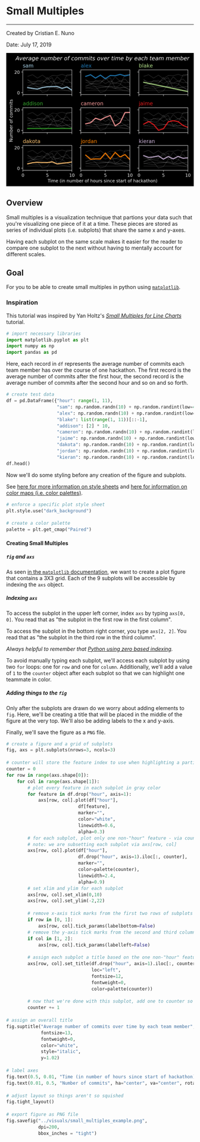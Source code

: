
# Small Multiples
----

Created by Cristian E. Nuno

Date: July 17, 2019

![example](../visuals/small_multiples_example.png)

## Overview

Small multiples is a visualization technique that partions your data such that you're visualizing one piece of it at a time. These pieces are stored as series of individual plots (i.e. subplots) that share the same x and y-axes. 

Having each subplot on the same scale makes it easier for the reader to compare one subplot to the next without having to mentally account for different scales.

## Goal

For you to be able to create small multiples in python using [`matplotlib`](https://matplotlib.org/3.1.1/gallery/subplots_axes_and_figures/subplots_demo.html).

### Inspiration

This tutorial was inspired by Yan Holtz's [_Small Multiples for Line Charts_](https://python-graph-gallery.com/125-small-multiples-for-line-chart/) tutorial. 



```python
# import necessary libraries
import matplotlib.pyplot as plt
import numpy as np
import pandas as pd
```

Here, each record in `df` represents the average number of commits each team member has over the course of one hackathon. The first record is the average number of commits after the first hour, the second record is the average number of commits after the second hour and so on and so forth.


```python
# create test data
df = pd.DataFrame({"hour": range(1, 11),
                   "sam": np.random.randn(10) + np.random.randint(low=4, high=6, size=10),
                   "alex": np.random.randn(10) + np.random.randint(low=15, high=18, size=10),
                   "blake": list(range(1, 11))[::-1], 
                   "addison": [2] * 10, 
                   "cameron": np.random.randn(10) + np.random.randint(low=1, high=20, size=10),
                   "jaime": np.random.randn(10) + np.random.randint(low=1, high=10, size=10), 
                   "dakota": np.random.randn(10) + np.random.randint(low=5, high=6, size=10),
                   "jordan": np.random.randn(10) + np.random.randint(low=8, high=16, size=10), 
                   "kieran": np.random.randn(10) + np.random.randint(low=9, high=12, size=10)})
df.head()
```

Now we'll do some styling before any creation of the figure and subplots. 

See [here for more information on style sheets](https://matplotlib.org/3.1.1/gallery/style_sheets/style_sheets_reference.html) and [here for information on color maps (i.e. color palettes)](https://matplotlib.org/users/colormaps.html).


```python
# enforce a specific plot style sheet
plt.style.use("dark_background")

# create a color palette
palette = plt.get_cmap("Paired")
```

#### Creating Small Multiples

##### `fig` and `axs`

As seen [in the `matplotlib` documentation](https://matplotlib.org/3.1.1/gallery/subplots_axes_and_figures/subplots_demo.html#stacking-subplots-in-two-directions), we want to create a plot figure that contains a 3X3 grid. Each of the 9 subplots will be accessible by indexing the `axs` object. 

##### Indexing `axs`

To access the subplot in the upper left corner, index `axs` by typing `axs[0, 0]`. You read that as "the subplot in the first row in the first column". 

To access the subplot in the bottom right corner, you type `axs[2, 2]`. You read that as "the subplot in the third row in the third column".

*Always helpful to remember that [Python using zero based indexing](http://python-history.blogspot.com/2013/10/why-python-uses-0-based-indexing.html).*

To avoid manually typing each subplot, we'll access each subplot by using two `for` loops: one for `row` and one for `column`. Additionally, we'll add a value of `1` to the `counter` object after each subplot so that we can highlight one teammate in color.

##### Adding things to the `fig`

Only after the subplots are drawn do we worry about adding elements to `fig`. Here, we'll be creating a title that will be placed in the middle of the figure at the very top. We'll also be adding labels to the x and y-axis. 

Finally, we'll save the figure as a `PNG` file.



```python
# create a figure and a grid of subplots
fig, axs = plt.subplots(nrows=3, ncols=3)

# counter will store the feature index to use when highlighting a particular teammate in each subplot
counter = 0
for row in range(axs.shape[0]):
    for col in range(axs.shape[1]):
        # plot every feature in each subplot in gray color
        for feature in df.drop("hour", axis=1):
            axs[row, col].plot(df["hour"],
                           df[feature],
                           marker="",
                           color="white", 
                           linewidth=0.6,
                           alpha=0.3)
        # for each subplot, plot only one non-"hour" feature - via counter - in color
        # note: we are subsetting each subplot via axs[row, col]
        axs[row, col].plot(df["hour"],
                           df.drop("hour", axis=1).iloc[:, counter],
                           marker="",
                           color=palette(counter), 
                           linewidth=2.4,
                           alpha=0.9)
        # set xlim and ylim for each subplot
        axs[row, col].set_xlim(0,10)
        axs[row, col].set_ylim(-2,22)
        
        # remove x-axis tick marks from the first two rows of subplots
        if row in [0, 1]:
            axs[row, col].tick_params(labelbottom=False)
        # remove the y-axis tick marks from the second and third columns of subplots
        if col in [1, 2]:
            axs[row, col].tick_params(labelleft=False)          

        # assign each subplot a title based on the one non-"hour" feature that was highlighted in color
        axs[row, col].set_title(df.drop("hour", axis=1).iloc[:, counter].name, 
                                loc="left", 
                                fontsize=12, 
                                fontweight=0, 
                                color=palette(counter))
        
        # now that we're done with this subplot, add one to counter so the next teammate is highlighted
        counter += 1
            
# assign an overall title
fig.suptitle("Average number of commits over time by each team member", 
             fontsize=13, 
             fontweight=0,
             color="white", 
             style="italic", 
             y=1.02)
 
# label axes
fig.text(0.5, 0.01, "Time (in number of hours since start of hackathon)", ha="center", va="center")
fig.text(0.01, 0.5, "Number of commits", ha="center", va="center", rotation='vertical')

# adjust layout so things aren't so squished
fig.tight_layout()

# export figure as PNG file
fig.savefig("../visuals/small_multiples_example.png",
            dpi=200,
            bbox_inches = "tight")
```


```python

```
